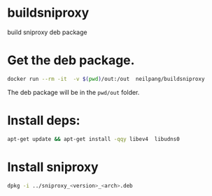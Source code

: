 # buildsniproxy
build sniproxy deb package


# Get the deb package.
```sh
docker run --rm -it  -v $(pwd)/out:/out  neilpang/buildsniproxy
```

The deb package will be in the `pwd/out` folder.

# Install deps:

```sh
apt-get update && apt-get install -qqy libev4  libudns0 

```

# Install sniproxy

```sh
dpkg -i ../sniproxy_<version>_<arch>.deb

```


